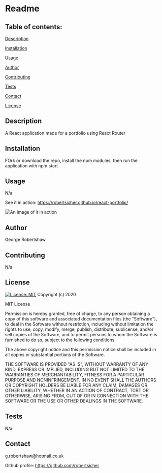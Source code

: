
  # Readme


  ## Table of contents:
  
  [Description](##description)
  
  [Installation](##installation)
  
  [Usage](##usage)
  
  [Author](##author)
  
  [Contributing](##contributing)
  
  [Tests](##tests)
  
  [Contact](##contact)

  [License](##license)
  
  ## Description
  A React application made for a portfolio using React Router
  
  
  ## Installation 
  FOrk or download the repo, install the npm modules, then run the application with npm start 
  
  ## Usage
  N/a
  
  See it in action:
  https://robertsicher.github.io/react-portfolio/
  
  ![An image of it in action ](/readme-image.png)
  
  
  ## Author
  George Robertshaw
  
  ## Contributing
  N/a

  ## License
  
[![License: MIT](https://img.shields.io/badge/License-MIT-yellow.svg)](https://opensource.org/licenses/MIT)
Copyright (c) 2020

MIT License

Permission is hereby granted, free of charge, to any person obtaining a copy
of this software and associated documentation files (the "Software"), to deal
in the Software without restriction, including without limitation the rights
to use, copy, modify, merge, publish, distribute, sublicense, and/or sell
copies of the Software, and to permit persons to whom the Software is
furnished to do so, subject to the following conditions:

The above copyright notice and this permission notice shall be included in all
copies or substantial portions of the Software.

THE SOFTWARE IS PROVIDED "AS IS", WITHOUT WARRANTY OF ANY KIND, EXPRESS OR
IMPLIED, INCLUDING BUT NOT LIMITED TO THE WARRANTIES OF MERCHANTABILITY,
FITNESS FOR A PARTICULAR PURPOSE AND NONINFRINGEMENT. IN NO EVENT SHALL THE
AUTHORS OR COPYRIGHT HOLDERS BE LIABLE FOR ANY CLAIM, DAMAGES OR OTHER
LIABILITY, WHETHER IN AN ACTION OF CONTRACT, TORT OR OTHERWISE, ARISING FROM,
OUT OF OR IN CONNECTION WITH THE SOFTWARE OR THE USE OR OTHER DEALINGS IN THE
SOFTWARE.

  ## Tests 
  N/a
  
  
  ## Contact 
  g.robertshaw@hotmail.co.uk

  Github profile: 
  https://github.com/robertsicher
 
  

